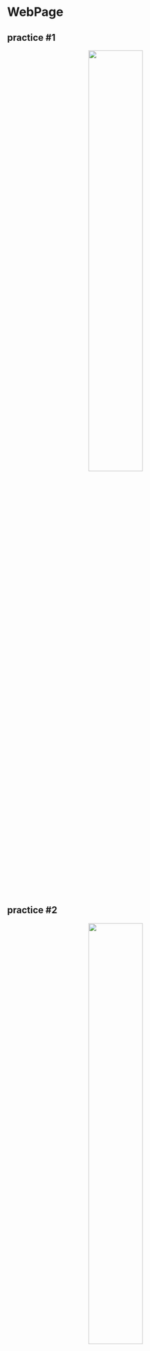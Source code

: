 # WebPage


## practice #1  

<p align="center">
  
<img src = https://user-images.githubusercontent.com/88649457/147885371-201036cd-534c-43d9-8024-4723fe343545.gif width="50%">
  
</p>

## practice #2  

<p align="center">
  
<img src = https://user-images.githubusercontent.com/88649457/147934998-6a934733-538b-4834-bee2-46c5b7c157c4.gif width="50%">
  
</p>

## practice #3  

<p align="center">
  
<img src = https://user-images.githubusercontent.com/88649457/147945259-fa43b536-e8ce-4535-b210-9e6b5fc98fd6.gif width="50%">

</p>

## practice #4  

<p align="center">
  
<img src = https://user-images.githubusercontent.com/88649457/148256366-bf70a70f-8996-4c2c-bac2-b99475ce50b0.mp4>

</p>

